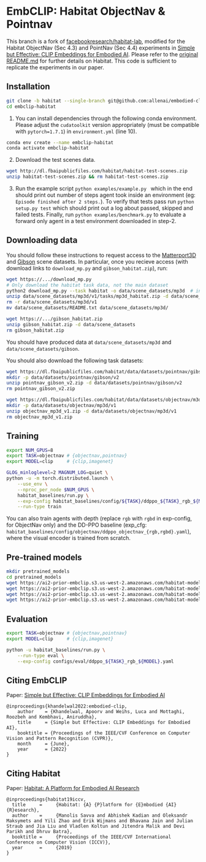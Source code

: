 EmbCLIP: Habitat ObjectNav & Pointnav
==============================

This branch is a fork of [facebookresearch/habitat-lab](https://github.com/facebookresearch/habitat-lab/tree/ac4339ed7e9bafb5e45fee9c5cf68095f40edee2), modified for the Habitat ObjectNav (Sec 4.3) and PointNav (Sec 4.4) experiments in [Simple but Effective: CLIP Embeddings for Embodied AI](https://arxiv.org/abs/2111.09888). Please refer to the [original README.md](https://github.com/facebookresearch/habitat-lab/blob/ac4339ed7e9bafb5e45fee9c5cf68095f40edee2/README.md) for further details on Habitat. This code is sufficient to replicate the experiments in our paper.

## Installation

```bash
git clone -b habitat --single-branch git@github.com:allenai/embodied-clip.git embclip-habitat
cd embclip-habitat
```

1. You can install dependencies through the following conda environment. Please adjust the `cudatoolkit` version appropriately (must be compatible with `pytorch=1.7.1`) in `environment.yml` (line 10).

```bash
conda env create --name embclip-habitat
conda activate embclip-habitat
```

2. Download the test scenes data.

```bash
wget http://dl.fbaipublicfiles.com/habitat/habitat-test-scenes.zip
unzip habitat-test-scenes.zip && rm habitat-test-scenes.zip
```

3. Run the example script `python examples/example.py ` which in the end should print out number of steps agent took inside an environment (eg: `Episode finished after 2 steps.`). To verify that tests pass run `python setup.py test` which should print out a log about passed, skipped and failed tests. Finally, run `python examples/benchmark.py` to evaluate a forward only agent in a test environment downloaded in step-2.

## Downloading data

You should follow these instructions to request access to the [Matterport3D](https://github.com/facebookresearch/habitat-lab/blob/ac4339ed7e9bafb5e45fee9c5cf68095f40edee2/README.md#matterport3d) and [Gibson](https://github.com/facebookresearch/habitat-lab/blob/ac4339ed7e9bafb5e45fee9c5cf68095f40edee2/README.md#gibson) scene datasets. In particular, once you recieve access (with download links to `download_mp.py` and `gibson_habitat.zip`), run:

```bash
wget https://.../download_mp.py
# Only download the habitat task data, not the main dataset
python2 download_mp.py --task habitat -o data/scene_datasets/mp3d  # interactive script
unzip data/scene_datasets/mp3d/v1/tasks/mp3d_habitat.zip -d data/scene_datasets
rm -r data/scene_datasets/mp3d/v1
mv data/scene_datasets/README.txt data/scene_datasets/mp3d/

wget https://.../gibson_habitat.zip
unzip gibson_habitat.zip -d data/scene_datasets
rm gibson_habitat.zip
```

You should have produced data at `data/scene_datasets/mp3d` and `data/scene_datasets/gibson`.

You should also download the following task datasets:

```bash
wget https://dl.fbaipublicfiles.com/habitat/data/datasets/pointnav/gibson/v2/pointnav_gibson_v2.zip
mkdir -p data/datasets/pointnav/gibson/v2
unzip pointnav_gibson_v2.zip -d data/datasets/pointnav/gibson/v2
rm pointnav_gibson_v2.zip

wget https://dl.fbaipublicfiles.com/habitat/data/datasets/objectnav/m3d/v1/objectnav_mp3d_v1.zip
mkdir -p data/datasets/objectnav/mp3d/v1
unzip objectnav_mp3d_v1.zip -d data/datasets/objectnav/mp3d/v1
rm objectnav_mp3d_v1.zip
```

## Training

```bash
export NUM_GPUS=8
export TASK=objectnav # {objectnav,pointnav}
export MODEL=clip     # {clip,imagenet}

GLOG_minloglevel=2 MAGNUM_LOG=quiet \
python -u -m torch.distributed.launch \
    --use_env \
    --nproc_per_node $NUM_GPUS \
    habitat_baselines/run.py \
    --exp-config habitat_baselines/config/${TASK}/ddppo_${TASK}_rgb_${MODEL}.yaml \
    --run-type train
```

You can also train agents with depth (replace `rgb` with `rgbd` in exp-config, for ObjectNav only) and the DD-PPO baseline (exp_cfg: `habitat_baselines/config/objectnav/ddppo_objectnav_{rgb,rgbd}.yaml`), where the visual encoder is trained from scratch.

## Pre-trained models

```bash
mkdir pretrained_models
cd pretrained_models
wget https://ai2-prior-embclip.s3.us-west-2.amazonaws.com/habitat-models/objectnav-rgb-clip.175M.pth
wget https://ai2-prior-embclip.s3.us-west-2.amazonaws.com/habitat-models/objectnav-rgb-imagenet.175M.pth
wget https://ai2-prior-embclip.s3.us-west-2.amazonaws.com/habitat-models/pointnav-rgb-clip.250M.pth
wget https://ai2-prior-embclip.s3.us-west-2.amazonaws.com/habitat-models/pointnav-rgb-imagenet.150M.pth
```

## Evaluation

```bash
export TASK=objectnav # {objectnav,pointnav}
export MODEL=clip     # {clip,imagenet}

python -u habitat_baselines/run.py \
    --run-type eval \
    --exp-config configs/eval/ddppo_${TASK}_rgb_${MODEL}.yaml
```

## Citing EmbCLIP

Paper: [Simple but Effective: CLIP Embeddings for Embodied AI](https://arxiv.org/abs/2111.09888)

```
@inproceedings{khandelwal2022:embodied-clip,
    author    = {Khandelwal, Apoorv and Weihs, Luca and Mottaghi, Roozbeh and Kembhavi, Aniruddha},
    title     = {Simple but Effective: CLIP Embeddings for Embodied AI},
    booktitle = {Proceedings of the IEEE/CVF Conference on Computer Vision and Pattern Recognition (CVPR)},
    month     = {June},
    year      = {2022}
}
```

## Citing Habitat
Paper: [Habitat: A Platform for Embodied AI Research](https://arxiv.org/abs/1904.01201)

```
@inproceedings{habitat19iccv,
  title     =     {Habitat: {A} {P}latform for {E}mbodied {AI} {R}esearch},
  author    =     {Manolis Savva and Abhishek Kadian and Oleksandr Maksymets and Yili Zhao and Erik Wijmans and Bhavana Jain and Julian Straub and Jia Liu and Vladlen Koltun and Jitendra Malik and Devi Parikh and Dhruv Batra},
  booktitle =     {Proceedings of the IEEE/CVF International Conference on Computer Vision (ICCV)},
  year      =     {2019}
}
```
